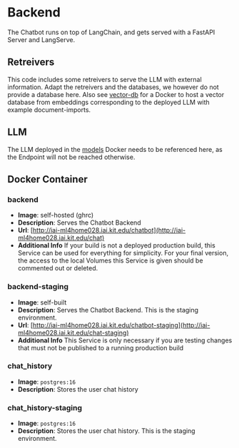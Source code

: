 # Backend

The Chatbot runs on top of LangChain, and gets served with a FastAPI Server and LangServe.

## Retreivers

This code includes some retreivers to serve the LLM with external information.
Adapt the retreivers and the databases, we however do not provide a database here.
Also see [vector-db](./../vector-db) for a Docker to host a vector database from embeddings corresponding to the deployed LLM with example document-imports.

## LLM

The LLM deployed in the [models](./../models) Docker needs to be referenced here, as the Endpoint will not be reached otherwise.

## Docker Container

### backend

- **Image**: self-hosted (ghrc)
- **Description**: Serves the Chatbot Backend
- **Url**: [http://iai-ml4home028.iai.kit.edu/chatbot](http://iai-ml4home028.iai.kit.edu/chat)
- **Additional Info** If your build is not a deployed production build, this Service can be used for everything for simplicity. For your final version, the access to the local Volumes this Service is given should be commented out or deleted.

### backend-staging

- **Image**: self-built
- **Description**: Serves the Chatbot Backend. This is the staging environment.
- **Url**: [http://iai-ml4home028.iai.kit.edu/chatbot-staging](http://iai-ml4home028.iai.kit.edu/chat-staging)
- **Additional Info** This Service is only necessary if you are testing changes that must not be published to a running production build

### chat_history

- **Image**: `postgres:16`
- **Description**: Stores the user chat history

### chat_history-staging

- **Image**: `postgres:16`
- **Description**: Stores the user chat history. This is the staging environment.
